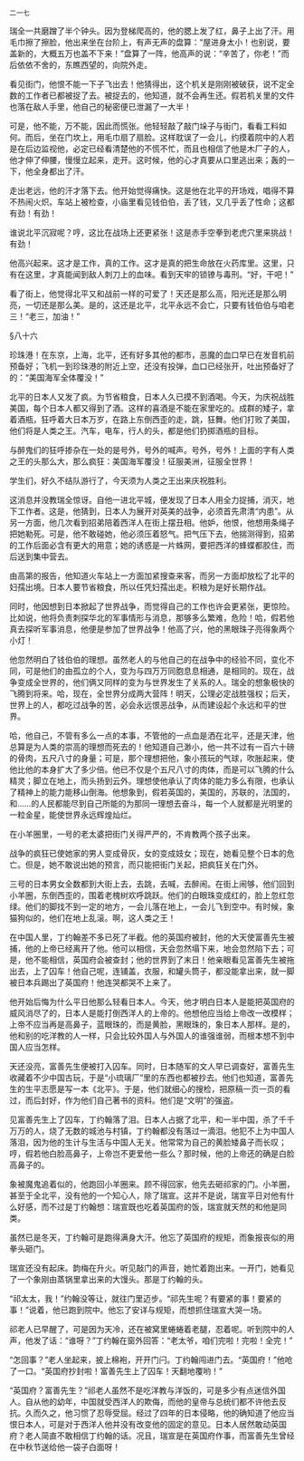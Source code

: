     二一七 

   瑞全一共磨蹭了半个钟头。因为登梯爬高的，他的腮上发了红，鼻子上出了汗。用毛巾擦了擦脸，他出来坐在台阶上，有声无声的盘算：“屋进身太小！也别说，要盖新的，大概五万也盖不下来！”盘算了一阵，他高声的说：“辛苦了，你老！”而后依依不舍的，东瞧西望的，向院外走。

   看见街门，他恨不能一下子飞出去！他猜得出，这个机关是刚刚被破获，说不定全数的工作者已都被捉了去。被捉去的，他知道，就不会再生还。假若机关里的文件也落在敌人手里，他自己的秘密便已泄漏了一大半！

   可是，他不能，万不能，因此而慌张。他轻轻敲了敲门垛子与街门，看看工料如何。而后，坐在门坎上，用毛巾扇了扇脸。这样耽误了一会儿，约摸着院中的人若是在后边监视他，必定已经看清楚他的不慌不忙，而且也相信了他是木厂子的人，他才伸了伸腰，慢慢立起来，走开。这时候，他的心才真要从口里逃出来；轰的一下，他全身都出了汗。

   走出老远，他的汗才落下去。他开始觉得痛快。这是他在北平的开场戏，唱得不算不热闹火炽。车站上被检查，小庙里看见钱伯伯，丢了钱，又几乎丢了性命；这都有劲！有劲！

   谁说北平沉寂呢？哼，这比在战场上还更紧张！这是赤手空拳到老虎穴里来挑战！有劲！

   他高兴起来。这才是工作，真的工作。这才是真的把生命放在火药库里。这里，只有在这里，才真能闻到敌人刺刀上的血味。看到天牢的锁镣与毒刑。“好，干吧！”

   看了街上，他觉得北平又和战前一样的可爱了！天还是那么高，阳光还是那么明亮，一切还是那么美。是的，这还是北平，北平永远不会亡，只要有钱伯伯与咱老三！“老三，加油！”

   §八十六

   珍珠港！在东京，上海，北平，还有好多其他的都市，恶魔的血口早已在发音机前预备好；飞机一到珍珠港的附近上空，还没有投弹，血口已经张开，吐出预备好了的：“美国海军全体覆没！”

   北平的日本人又发了疯。为节省粮食，日本人久已摸不到酒喝。今天，为庆祝战胜美国，每个日本人都又得到了酒。这样的喜酒是不能在家里吃的。成群的矮子，拿着酒瓶，狂呼着大日本万岁，在路上东倒西歪的走，跳，狂舞。他们打败了美国，他们将是人类之王。汽车，电车，行人的头，都是他们扔掷酒瓶的目标。

   与醉鬼们的狂呼掺杂在一处的是号外，号外的喊声。号外，号外！上面的字有人类之王的头那么大，那么疯狂：美国海军覆没！征服美洲，征服全世界！

   学生们，好久不结队游行了，今天须为人类之王出来庆祝胜利。

   这消息并没教瑞全惊讶。自他一进北平城，便发现了日本人用全力捉捕，消灭，地下工作者。这是，他猜到，日本人为展开对英美的战争，必须首先肃清“内患”。从另一方面，他几次看到招弟陪着西洋人在街上摆丑相。他妒，他恨，他想用条绳子把她勒死。可是，他不敢碰她，他必须压着怒气。把气压下去，他揣测得到，招弟的工作后面必含有更大的用意；她的诱惑是一片蛛网，要把西洋的蜂蝶都胶住，而后送到集中营去。

   由高第的报告，他知道火车站上一方面加紧搜查来客，而另一方面却放松了北平的妇孺出境。日本人要节省粮食，所以任凭妇孺出走。积粮为是好长期作战。

   同时，他因想到日本掀起了世界战争，而觉得自己的工作也许会更紧张，更惊险。比如说，他将负责刺探华北的军事情形与消息，那够多么繁难，危险！哈，假若他真去探听军事消息，他便是参加了世界战争！他高了兴，他的黑眼珠子亮得象两个小灯！

   他忽然明白了钱伯伯的理想。虽然老人的与他自己的在战争中的经验不同，变化不同，可是他们的由孤立的个人，变为与四万万同胞息息相通，是相同的。现在，战争变成全世界的，他们俩又同样的变为与世界发生了关系的人。瑞全的想象极快的飞腾到将来。哈，现在，全世界分成两大营阵！明天，公理必定战胜强权；后天，世界上的人，都吃过战争的苦，必会永远恨恶战争，从而建设起个永远和平的世界。

   哈，他自己，不管有多么一点的本事，不管他的一点血是洒在北平，还是天津，他总算是为人类的崇高的理想而死去的！他知道自己渺小，他一共不过有一百六十磅的骨肉，五尺八寸的身量；可是，那个理想把他，象小孩玩的气球，吹胀起来，使他比他的本身扩大了多少倍。他已不仅是个五尺八寸的肉体，而是可以飞腾的什么精灵；脚立在地上，而头扬到云外。理想使他承认了肉体的能力多么有限，也承认了精神上的能力能移山倒海。他想象到，假若英国的，美国的，苏联的，法国的，和……的人民都能尽到自己所能的为那同一理想去奋斗，每一个人就都是光明里的一粒金星，能使世界永远辉煌灿烂。

   在小羊圈里，一号的老太婆把街门关得严严的，不肯教两个孩子出来。

   战争的疯狂已使她家的男人变成骨灰，女的变成妓女；现在，她看见整个日本的危亡。但是，她不敢说出她的预言，而只能把街门关起，把疯狂关在门外。

   三号的日本男女全数都到大街上去，去跳，去喊，去醉闹。在街上闹够，他们回到小羊圈，东倒西歪的，围着老槐树欢呼跳跃。他们的白眼珠变成红的，脸上忽红忽绿。他们的脚找不到一定的地方，一会儿落在地上，一会儿飞到空中。有时候，象猫狗似的，他们在地上乱滚。啊，这人类之王！

   在中国人里，丁约翰差不多已死了半截。他的英国府被封，他的大天使富善先生被捕，他的上帝已经离开了他。他可以相信，天会忽然塌下来，地会忽然陷下去；可是，他不能相信，英国府会被查封；他的世界到了末日！他亲眼看见富善先生被拖出去，上了囚车！他自己呢，连铺盖，衣服，和罐头筒子，都没能拿出来，就一脚被日本兵踢出了英国府！他连哭都哭不上来了。

   他开始后悔为什么平日他那么轻看日本人。今天，他才明白日本人是能把英国府的威风消尽了的，日本人是能打倒西洋人的上帝的。他想他应当给上帝改一改模样；上帝不应当再是高鼻子，蓝眼珠的，而是黄脸，黑眼珠的，象日本人那样。是的，他和别的吃洋教的人一样，只会比较外国人与外国人的谁强谁弱，而根本想不到中国人应当怎样。

   天还没亮，富善先生便被打入囚车。同时，日本随军的文人早已调查好，富善先生收藏着不少中国古玩，于是“小琉璃厂”里的东西也都被抄去。他们也知道，富善先生的生平志愿是写一本《北平》。于是，他们就细心的搜检，把原稿一页一页的看过，而后封好，作为他们自己著书的资料。他们是“文明”的强盗。

   见富善先生上了囚车，丁约翰落了泪。日本人占据了北平，和一半中国，杀了千千万万的人，烧了无数的城池与村镇，丁约翰都没有落过一滴泪。他犯不上为中国人落泪，因为他的生计与生活与中国人无关。他常常为自己的黄脸矮鼻子而长叹；哼，假若他白脸高鼻子，上帝岂不更爱他一些么？那时候，他的上帝还的确是白脸高鼻子的。

   象被魔鬼追着似的，他跑回小羊圈来。顾不得回家，他先去砸祁家的门。小羊圈，甚至于全北平，没有他的一个知心人，除了瑞宣。这并不是说，瑞宣平日对他有什么好感，而不过是丁约翰想：瑞宣既也吃着英国府的饭，瑞宣就天然的和他是同类。

   虽然已是冬天，丁约翰可是跑得满身大汗。他忘了英国府的规矩，而象报丧似的用拳头砸门。

   瑞宣还没有起床。韵梅在升火。听见敲门的声音，她忙着跑出来。一开门，她看见了一个象刚由蒸锅里拿出来的大馒头。那是丁约翰的头。

   “祁太太，我！”约翰没等让，就往门里迈步。“祁先生呢？有要紧的事！要紧的事！”说着，他已跑到院中。他忘了安详与规矩，而想抓住瑞宣大哭一场。

   祁老人已早醒了，可是因为天冷，还在被窝里蜷蜷着老腿，忍着呢。听到院中的人声，他发了话：“谁呀？”丁约翰在窗外回答：“老太爷，咱们完啦！完啦！全完！”

   “怎回事？”老人坐起来，披上棉袍，开开门闩。丁约翰闯进门去。“英国府！”他呛了一口。“英国府抄封啦！富善先生上了囚车！天翻地覆哟！”

   “英国府？富善先生？”祁老人虽然不是吃洋教与洋饭的，可是多少有点迷信外国人。自从他的幼年，中国就受西洋人的欺侮，而他的皇帝与总统们都不许他去反抗。久而久之，他习惯了忍辱受屈。经过了四年的日本侵略，他的确知道了他应当恨日本人，可是对于西洋人他并没有改变他的固定的意见。日本人居然敢动英国府？老人简直不敢相信丁约翰的话。况且，瑞宣是在英国府作事，而富善先生曾经在中秋节送给他一袋子白面呀！


